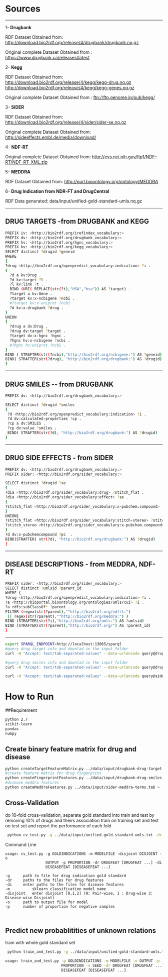 
# Sources
-------
1- **Drugbank**

RDF Dataset Obtained from: http://download.bio2rdf.org/release/4/drugbank/drugbank.nq.gz

Original complete Dataset Obtained from : https://www.drugbank.ca/releases/latest

2- **Kegg**

RDF Dataset Obtained from: http://download.bio2rdf.org/release/4/kegg/kegg-drug.nq.gz
                       http://download.bio2rdf.org/release/4/kegg/kegg-genes.nq.gz
                       
Original complete Dataset Obtained from : ftp://ftp.genome.jp/pub/kegg/

3- **SIDER**

RDF Dataset Obtained from: http://download.bio2rdf.org/release/4/sider/sider-se.nq.gz

Original complete Dataset Obtained from:  http://sideeffects.embl.de/media/download/

4- **NDF-RT**

Original complete Dataset Obtained from: http://evs.nci.nih.gov/ftp1/NDF-RT/NDF-RT_XML.zip

5- **MEDDRA**

RDF Dataset Obtained from: http://purl.bioontology.org/ontology/MEDDRA

6- **Drug Indication from NDR-FT and DrugCentral**

RDF Data generated: data/input/unified-gold-standard-umls.nq.gz

------------------------------------
DRUG TARGETS -from DRUGBANK and KEGG 
------------------------------------
```bash
PREFIX iv: <http://bio2rdf.org/irefindex_vocabulary:>
PREFIX dv: <http://bio2rdf.org/drugbank_vocabulary:>
PREFIX hv: <http://bio2rdf.org/hgnc_vocabulary:>
PREFIX kv: <http://bio2rdf.org/kegg_vocabulary:>
SELECT distinct ?drugid ?geneid
WHERE
{
?drug <http://bio2rdf.org/openpredict_vocabulary:indication> ?i .
{
  ?d a kv:Drug .
  ?d kv:target ?l .
  ?l kv:link ?t .
  BIND (URI( REPLACE(str(?t),"HSA","hsa")) AS ?target) .
  ?target a kv:Gene .
  ?target kv:x-ncbigene ?ncbi .
  #?target kv:x-uniprot ?ncbi .
  ?d kv:x-drugbank ?drug .
}
UNION
{
  ?drug a dv:Drug .
  ?drug dv:target ?target .
  ?target dv:x-hgnc ?hgnc .
  ?hgnc hv:x-ncbigene ?ncbi .
  #?hgnc hv:uniprot ?ncbi .
}
BIND ( STRAFTER(str(?ncbi),"http://bio2rdf.org/ncbigene:") AS ?geneid)
BIND( STRAFTER(str(?drug), "http://bio2rdf.org/drugbank:") AS ?drugid)
}
```

------------------------------
DRUG SMILES -- from DRUGBANK
------------------------------

```bash
PREFIX dv: <http://bio2rdf.org/drugbank_vocabulary:>

SELECT distinct ?drugid ?smiles
{
 ?d <http://bio2rdf.org/openpredict_vocabulary:indication> ?i .
 ?d dv:calculated-properties ?cp .
 ?cp a dv:SMILES .
 ?cp dv:value ?smiles .
 BIND( STRAFTER(str(?d), "http://bio2rdf.org/drugbank:") AS ?drugid)
}
```

------------------------------
DRUG SIDE EFFECTS - from SIDER
------------------------------

```bash
PREFIX dv: <http://bio2rdf.org/drugbank_vocabulary:>
PREFIX sider: <http://bio2rdf.org/sider_vocabulary:>

SELECT distinct ?drugid ?se
{
?dia <http://bio2rdf.org/sider_vocabulary:drug> ?stitch_flat .
?dia <http://bio2rdf.org/sider_vocabulary:effect> ?se .
{
?stitch_flat <http://bio2rdf.org/sider_vocabulary:x-pubchem.compound> ?pc .
}
UNION{
?stitch_flat <http://bio2rdf.org/sider_vocabulary:stitch-stereo> ?stitch_stereo .
?stitch_stereo <http://bio2rdf.org/sider_vocabulary:x-pubchem.compound> ?pc .
}
?d dv:x-pubchemcompound ?pc  .
BIND(STRAFTER( str(?d), "http://bio2rdf.org/drugbank:") AS ?drugid)
}
```
------------------------------------------
DISEASE DESCRIPTIONS - from MEDDRA, NDF-RT 
-----------------------------------------
```bash
PREFIX sider: <http://bio2rdf.org/sider_vocabulary:>
SELECT distinct ?umlsid ?parent_id
WHERE {
?drug <http://bio2rdf.org/openpredict_vocabulary:indication> ?i .
?a <http://bioportal.bioontology.org/ontologies/umls/cui> ?i .
?a rdfs:subClassOf* ?parent .
FILTER (regex(str(?parent),"^http://bio2rdf.org/ndfrt:")
 || regex(str(?parent),"^http://bio2rdf.org/meddra:") )
BIND (STRAFTER(str(?i),"http://bio2rdf.org/umls:") AS ?umlsid)
BIND (STRAFTER(str(?parent),"http://bio2rdf.org/") AS ?parent_id)
}

```
------------------------------------------


```bash
export SPARQL_ENDPOINT=http://localhost:13065/sparql
#query drug target info and downlad in the input folder
curl -H "Accept: text/tab-separated-values" --data-urlencode query@drugbank-drug-target.sparql $SPARQL_ENDPOINT > drugbank-drug-target.tab

#query drug smiles info and downlad in the input folder
curl -H "Accept: text/tab-separated-values" --data-urlencode query@drugbank-drug-smiles.sparql $SPARQL_ENDPOINT > drugbank-drug-smiles.tab

curl -H "Accept: text/tab-separated-values" --data-urlencode query@sider-meddra-terms.sparql $SPARQL_ENDPOINT > sider-meddra-terms.tab

```


# How to Run
##Requirement
```bash
python 2.7
scikit-learn
pandas
numpy 
```



## Create binary feature matrix for drug and disease

```bash
python createTargetFeatureMatrix.py ../data/input/drugbank-drug-target.tab > ../data/features/drugs-targets.txt
#create feature matrix for drug fingerprint 
python createFingerprintFeatures.py ../data/input/drugbank-drug-smiles.tab > ../data/features/drugs-fingerprint.txt
#disease meddra features
python createMeddraFeatures.py ../data/input/sider-meddra-terms.tab > ../data/features/diseases-meddra.txt
```

## Cross-Validation

 
do 10-fold cross-validation, separate gold standard into train and test by removing 10% of drugs and theirs association
train on training set and test on test set and report the performance of each fold
```bash
 python cv_test.py -g ../data/input/unified-gold-standard-umls.txt -dr ../data/features/drugs-targets.txt ../data/features/drugs-fingerprint.txt ../data/features/drugs-sider-se.txt -di ../data/features/diseases-ndfrt-meddra.txt -o ../data/output/completeset_unified_validation.txt -disjoint 0 -p 2 -m rf
 ```
Command Line

```
usage: cv_test.py -g GOLDINDICATIONS -m MODELFILE -disjoint DISJOINT -o
                  OUTPUT -p PROPORTION -dr DRUGFEAT [DRUGFEAT ...] -di
                  DISEASEFEAT [DISEASEFEAT ...]

-g		path to file for drug indication gold standard
-dr	 	paths to the files for drug features
-di		enter paths to the files for disease features
-m  		sklearn classification model name
-disjoint	enter disjoint [0,1,2] (0: Pair-wise, 1 : Drug-wise 3: Disease-wise Disjoint)
-o 		path to output file for model
-p		number of proportion for negative samples

 
 ```


## Predict new probablitities of unknown relations

train with whole gold standard set

```bash
 python train_and_test.py -g ../data/input/unified-gold-standard-umls.txt -dr ../data/features/drugs-targets.txt ../data/features/drugs-fingerprint.txt ../data/features/drugs-sider-se.txt -di ../data/features/diseases-ndfrt-meddra.txt -s 405 -o ../data/predictions/rf_p2_n405.txt -m rf -p 2

usage: train_and_test.py -g GOLDINDICATIONS -m MODELFILE -o OUTPUT -p
                         PROPORTION -s SEED -dr DRUGFEAT [DRUGFEAT ...] -di
                         DISEASEFEAT [DISEASEFEAT ...]

 ```


